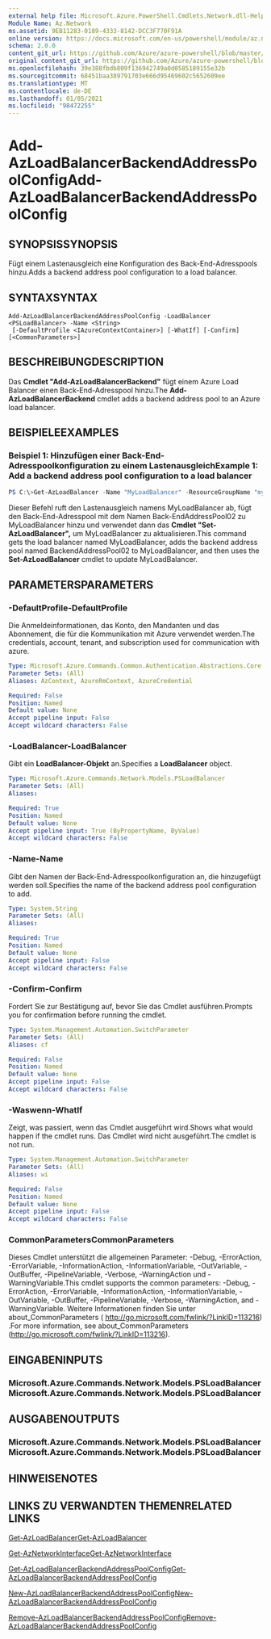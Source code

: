 ```yaml
---
external help file: Microsoft.Azure.PowerShell.Cmdlets.Network.dll-Help.xml
Module Name: Az.Network
ms.assetid: 9EB11283-0189-4333-8142-DCC3F770F91A
online version: https://docs.microsoft.com/en-us/powershell/module/az.network/add-azloadbalancerbackendaddresspoolconfig
schema: 2.0.0
content_git_url: https://github.com/Azure/azure-powershell/blob/master/src/Network/Network/help/Add-AzLoadBalancerBackendAddressPoolConfig.md
original_content_git_url: https://github.com/Azure/azure-powershell/blob/master/src/Network/Network/help/Add-AzLoadBalancerBackendAddressPoolConfig.md
ms.openlocfilehash: 39e388fbdb809f136942749a0d0585189155e32b
ms.sourcegitcommit: 68451baa389791703e666d95469602c5652609ee
ms.translationtype: MT
ms.contentlocale: de-DE
ms.lasthandoff: 01/05/2021
ms.locfileid: "98472255"
---
```

# <span data-ttu-id="b3f50-101">Add-AzLoadBalancerBackendAddressPoolConfig</span><span class="sxs-lookup"><span data-stu-id="b3f50-101">Add-AzLoadBalancerBackendAddressPoolConfig</span></span>

## <span data-ttu-id="b3f50-102">SYNOPSIS</span><span class="sxs-lookup"><span data-stu-id="b3f50-102">SYNOPSIS</span></span>
<span data-ttu-id="b3f50-103">Fügt einem Lastenausgleich eine Konfiguration des Back-End-Adresspools hinzu.</span><span class="sxs-lookup"><span data-stu-id="b3f50-103">Adds a backend address pool configuration to a load balancer.</span></span>

## <span data-ttu-id="b3f50-104">SYNTAX</span><span class="sxs-lookup"><span data-stu-id="b3f50-104">SYNTAX</span></span>

```
Add-AzLoadBalancerBackendAddressPoolConfig -LoadBalancer <PSLoadBalancer> -Name <String>
 [-DefaultProfile <IAzureContextContainer>] [-WhatIf] [-Confirm] [<CommonParameters>]
```

## <span data-ttu-id="b3f50-105">BESCHREIBUNG</span><span class="sxs-lookup"><span data-stu-id="b3f50-105">DESCRIPTION</span></span>
<span data-ttu-id="b3f50-106">Das **Cmdlet "Add-AzLoadBalancerBackend"** fügt einem Azure Load Balancer einen Back-End-Adresspool hinzu.</span><span class="sxs-lookup"><span data-stu-id="b3f50-106">The **Add-AzLoadBalancerBackend** cmdlet adds a backend address pool to an Azure load balancer.</span></span>

## <span data-ttu-id="b3f50-107">BEISPIELE</span><span class="sxs-lookup"><span data-stu-id="b3f50-107">EXAMPLES</span></span>

### <span data-ttu-id="b3f50-108">Beispiel 1: Hinzufügen einer Back-End-Adresspoolkonfiguration zu einem Lastenausgleich</span><span class="sxs-lookup"><span data-stu-id="b3f50-108">Example 1: Add a backend address pool configuration to a load balancer</span></span>
```powershell
PS C:\>Get-AzLoadBalancer -Name "MyLoadBalancer" -ResourceGroupName "myrg" | Add-AzLoadBalancerBackendAddressPoolConfig -Name "BackendAddressPool02" | Set-AzLoadBalancer
```

<span data-ttu-id="b3f50-109">Dieser Befehl ruft den Lastenausgleich namens MyLoadBalancer ab, fügt den Back-End-Adresspool mit dem Namen Back-EndAddressPool02 zu MyLoadBalancer hinzu und verwendet dann das **Cmdlet "Set-AzLoadBalancer",** um MyLoadBalancer zu aktualisieren.</span><span class="sxs-lookup"><span data-stu-id="b3f50-109">This command gets the load balancer named MyLoadBalancer, adds the backend address pool named BackendAddressPool02 to MyLoadBalancer, and then uses the **Set-AzLoadBalancer** cmdlet to update MyLoadBalancer.</span></span>

## <span data-ttu-id="b3f50-110">PARAMETERS</span><span class="sxs-lookup"><span data-stu-id="b3f50-110">PARAMETERS</span></span>

### <span data-ttu-id="b3f50-111">-DefaultProfile</span><span class="sxs-lookup"><span data-stu-id="b3f50-111">-DefaultProfile</span></span>
<span data-ttu-id="b3f50-112">Die Anmeldeinformationen, das Konto, den Mandanten und das Abonnement, die für die Kommunikation mit Azure verwendet werden.</span><span class="sxs-lookup"><span data-stu-id="b3f50-112">The credentials, account, tenant, and subscription used for communication with azure.</span></span>

```yaml
Type: Microsoft.Azure.Commands.Common.Authentication.Abstractions.Core.IAzureContextContainer
Parameter Sets: (All)
Aliases: AzContext, AzureRmContext, AzureCredential

Required: False
Position: Named
Default value: None
Accept pipeline input: False
Accept wildcard characters: False
```

### <span data-ttu-id="b3f50-113">-LoadBalancer</span><span class="sxs-lookup"><span data-stu-id="b3f50-113">-LoadBalancer</span></span>
<span data-ttu-id="b3f50-114">Gibt ein **LoadBalancer-Objekt** an.</span><span class="sxs-lookup"><span data-stu-id="b3f50-114">Specifies a **LoadBalancer** object.</span></span>

```yaml
Type: Microsoft.Azure.Commands.Network.Models.PSLoadBalancer
Parameter Sets: (All)
Aliases:

Required: True
Position: Named
Default value: None
Accept pipeline input: True (ByPropertyName, ByValue)
Accept wildcard characters: False
```

### <span data-ttu-id="b3f50-115">-Name</span><span class="sxs-lookup"><span data-stu-id="b3f50-115">-Name</span></span>
<span data-ttu-id="b3f50-116">Gibt den Namen der Back-End-Adresspoolkonfiguration an, die hinzugefügt werden soll.</span><span class="sxs-lookup"><span data-stu-id="b3f50-116">Specifies the name of the backend address pool configuration to add.</span></span>

```yaml
Type: System.String
Parameter Sets: (All)
Aliases:

Required: True
Position: Named
Default value: None
Accept pipeline input: False
Accept wildcard characters: False
```

### <span data-ttu-id="b3f50-117">-Confirm</span><span class="sxs-lookup"><span data-stu-id="b3f50-117">-Confirm</span></span>
<span data-ttu-id="b3f50-118">Fordert Sie zur Bestätigung auf, bevor Sie das Cmdlet ausführen.</span><span class="sxs-lookup"><span data-stu-id="b3f50-118">Prompts you for confirmation before running the cmdlet.</span></span>

```yaml
Type: System.Management.Automation.SwitchParameter
Parameter Sets: (All)
Aliases: cf

Required: False
Position: Named
Default value: None
Accept pipeline input: False
Accept wildcard characters: False
```

### <span data-ttu-id="b3f50-119">-Waswenn</span><span class="sxs-lookup"><span data-stu-id="b3f50-119">-WhatIf</span></span>
<span data-ttu-id="b3f50-120">Zeigt, was passiert, wenn das Cmdlet ausgeführt wird.</span><span class="sxs-lookup"><span data-stu-id="b3f50-120">Shows what would happen if the cmdlet runs.</span></span> <span data-ttu-id="b3f50-121">Das Cmdlet wird nicht ausgeführt.</span><span class="sxs-lookup"><span data-stu-id="b3f50-121">The cmdlet is not run.</span></span>

```yaml
Type: System.Management.Automation.SwitchParameter
Parameter Sets: (All)
Aliases: wi

Required: False
Position: Named
Default value: None
Accept pipeline input: False
Accept wildcard characters: False
```

### <span data-ttu-id="b3f50-122">CommonParameters</span><span class="sxs-lookup"><span data-stu-id="b3f50-122">CommonParameters</span></span>
<span data-ttu-id="b3f50-123">Dieses Cmdlet unterstützt die allgemeinen Parameter: -Debug, -ErrorAction, -ErrorVariable, -InformationAction, -InformationVariable, -OutVariable, -OutBuffer, -PipelineVariable, -Verbose, -WarningAction und -WarningVariable.</span><span class="sxs-lookup"><span data-stu-id="b3f50-123">This cmdlet supports the common parameters: -Debug, -ErrorAction, -ErrorVariable, -InformationAction, -InformationVariable, -OutVariable, -OutBuffer, -PipelineVariable, -Verbose, -WarningAction, and -WarningVariable.</span></span> <span data-ttu-id="b3f50-124">Weitere Informationen finden Sie unter about_CommonParameters ( http://go.microsoft.com/fwlink/?LinkID=113216) .</span><span class="sxs-lookup"><span data-stu-id="b3f50-124">For more information, see about_CommonParameters (http://go.microsoft.com/fwlink/?LinkID=113216).</span></span>

## <span data-ttu-id="b3f50-125">EINGABEN</span><span class="sxs-lookup"><span data-stu-id="b3f50-125">INPUTS</span></span>

### <span data-ttu-id="b3f50-126">Microsoft.Azure.Commands.Network.Models.PSLoadBalancer</span><span class="sxs-lookup"><span data-stu-id="b3f50-126">Microsoft.Azure.Commands.Network.Models.PSLoadBalancer</span></span>

## <span data-ttu-id="b3f50-127">AUSGABEN</span><span class="sxs-lookup"><span data-stu-id="b3f50-127">OUTPUTS</span></span>

### <span data-ttu-id="b3f50-128">Microsoft.Azure.Commands.Network.Models.PSLoadBalancer</span><span class="sxs-lookup"><span data-stu-id="b3f50-128">Microsoft.Azure.Commands.Network.Models.PSLoadBalancer</span></span>

## <span data-ttu-id="b3f50-129">HINWEISE</span><span class="sxs-lookup"><span data-stu-id="b3f50-129">NOTES</span></span>

## <span data-ttu-id="b3f50-130">LINKS ZU VERWANDTEN THEMEN</span><span class="sxs-lookup"><span data-stu-id="b3f50-130">RELATED LINKS</span></span>

[<span data-ttu-id="b3f50-131">Get-AzLoadBalancer</span><span class="sxs-lookup"><span data-stu-id="b3f50-131">Get-AzLoadBalancer</span></span>](./Get-AzLoadBalancer.md)

[<span data-ttu-id="b3f50-132">Get-AzNetworkInterface</span><span class="sxs-lookup"><span data-stu-id="b3f50-132">Get-AzNetworkInterface</span></span>](./Get-AzNetworkInterface.md)

[<span data-ttu-id="b3f50-133">Get-AzLoadBalancerBackendAddressPoolConfig</span><span class="sxs-lookup"><span data-stu-id="b3f50-133">Get-AzLoadBalancerBackendAddressPoolConfig</span></span>](./Get-AzLoadBalancerBackendAddressPoolConfig.md)

[<span data-ttu-id="b3f50-134">New-AzLoadBalancerBackendAddressPoolConfig</span><span class="sxs-lookup"><span data-stu-id="b3f50-134">New-AzLoadBalancerBackendAddressPoolConfig</span></span>](./New-AzLoadBalancerBackendAddressPoolConfig.md)

[<span data-ttu-id="b3f50-135">Remove-AzLoadBalancerBackendAddressPoolConfig</span><span class="sxs-lookup"><span data-stu-id="b3f50-135">Remove-AzLoadBalancerBackendAddressPoolConfig</span></span>](./Remove-AzLoadBalancerBackendAddressPoolConfig.md)


